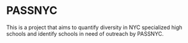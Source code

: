 # PASSNYC
This is a project that aims to quantify diversity in NYC specialized high schools and identify schools in need of outreach by PASSNYC. 
